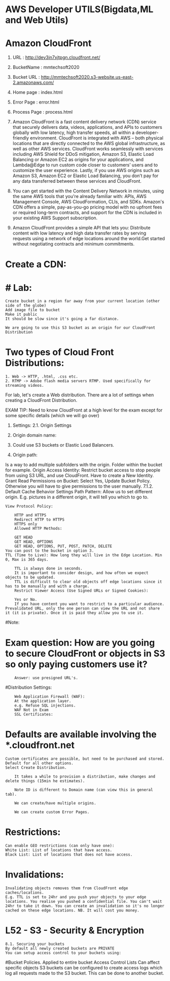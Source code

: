# AWS Developer UTILS(Bigdata,ML and Web Utils)

# Amazon CloudFront

1.	URL 		 : http://dev3in7xjtpgn.cloudfront.net/
2.	BucketName	 : mmtechsoft2020
3.	Bucket URL   : http://mmtechsoft2020.s3-website.us-east-2.amazonaws.com/
4.	Home page 	 : index.html
5.	Error Page   : error.html
6.	Process Page : process.html




  1. Amazon CloudFront is a fast content delivery network (CDN) service that securely delivers data, videos, applications, and APIs to customers globally with low latency, high transfer speeds, all within a developer-friendly environment. CloudFront is integrated with AWS – both physical locations that are directly connected to the AWS global infrastructure, as well as other AWS services. CloudFront works seamlessly with services including AWS Shield for DDoS mitigation, Amazon S3, Elastic Load Balancing or Amazon EC2 as origins for your applications, and Lambda@Edge to run custom code closer to customers’ users and to customize the user experience. Lastly, if you use AWS origins such as Amazon S3, Amazon EC2 or Elastic Load Balancing, you don’t pay for any data transferred between these services and CloudFront.
  2. You can get started with the Content Delivery Network in minutes, using the same AWS tools that you're already familiar with: APIs, AWS Management Console, AWS CloudFormation, CLIs, and SDKs. Amazon's CDN offers a simple, pay-as-you-go pricing model with no upfront fees or required long-term contracts, and support for the CDN is included in your existing AWS Support subscription.
  3. Amazon CloudFront provides a simple API that lets you:   Distribute content with low latency and high data transfer rates by serving requests using a network of edge locations around the world.Get started without negotiating contracts and minimum commitments.

# Create a CDN:
# # Lab:
	Create bucket in a region far away from your current location (other side of the globe)
	Add image file to bucket
	Make it public
	It should be slow since it's going a far distance.

	We are going to use this S3 bucket as an origin for our CloudFront Distribution

# Two types of Cloud Front Distributions:

    1. Web -> HTTP, .html, .css etc.
	2. RTMP -> Adobe flash media servers RTMP. Used specifically for streaming videos.

For lab, let's create a Web distribution. There are a lot of settings when creating a CloudFront Distribution.

EXAM TIP: Need to know CloudFront at a high level for the exam except for some specific details (which we will go over)

1. Settings:
2.1. Origin Settings

3. Origin domain name:
4. Could use S3 buckets or Elastic Load Balancers.
5. Origin path:

Is a way to add multiple subfolders with the origin.
		Folder within the bucket for example.
		Origin Access Identity:
		Restrict bucket access to stop people from using S3 URL, and use CloudFront. Have to create a New Identity.
		Grant Read Permissions on Bucket:
		Select Yes, Update Bucket Policy. Otherwise you will have to give permissions to the user manually.
7.1.2. Default Cache Behavior Settings
	Path Pattern: Allow us to set different origin. E.g. pictures in a different origin, it will tell you which to go to.

	View Protocol Policy:

		HTTP and HTTPS
		Redirect HTTP to HTTPS
		HTTPS only
		Allowed HTTP Methods:

		GET HEAD
		GET HEAD, OPTIONS
		GET HEAD, OPTIONS, PUT, POST, PATCH, DELETE
	You can post to the bucket in option 3.
	TTL (Time to Live): How long they will live in the Edge Location. Min 0, Max is 365 days.

		TTL is always done in seconds.
		It is important to consider design, and how often we expect objects to be updated.
		TTL is difficult to clear old objects off edge locations since it has to be manually and with a charge.
		Restrict Viewer Access (Use Signed URLs or Signed Cookies):

		Yes or No.
		If you have content you want to restrict to a particular audience. Prevalidated URL, only the one person can view the URL and not share it (it is private). Once it is paid they allow you to use it.

#Note:
# Exam question: How are you going to secure CloudFront or objects in S3 so only paying customers use it?
		Answer: use presigned URL's.

#Distribution Settings:

		Web Application Firewall (WAF):
		At the application layer.
		e.g. Refuse SQL injections.
		WAF Not in Exam
		SSL Certificates:
# Defaults are available involving the *.cloudfront.net
	Custom certificates are possible, but need to be purchased and stored.
	Default for all other options.
	Select Create Distribution.

		It takes a while to provision a distribution, make changes and delete things (15min he estimates).

		Note ID is different to Domain name (can view this in general tab).

		We can create/have multiple origins.

		We can create custom Error Pages.

# Restrictions:
	Can enable GEO restrictions (can only have one):
	White List: List of locations that have access.
	Black List: List of locations that does not have access.
# Invalidations:
	Invalidating objects removes them from CloudFront edge caches/locations.
	E.g. TTL is set to 24hr and you push your objects to your edge locations. You realise you pushed a confidential file. You can't wait 24hr to take it down. You can create an invalidation so it's no longer cached on these edge locations. NB. It will cost you money.

# L52 - S3 - Security & Encryption
	8.1. Securing your buckets
	By default all newly created buckets are PRIVATE
	You can setup access control to your buckets using:
#Bucket Policies.
	Applied to entire bucket
	Access Control Lists
	Can affect specific objects
	S3 buckets can be configured to create access logs which log all requests made to the S3 bucket. This can be done to another bucket.
